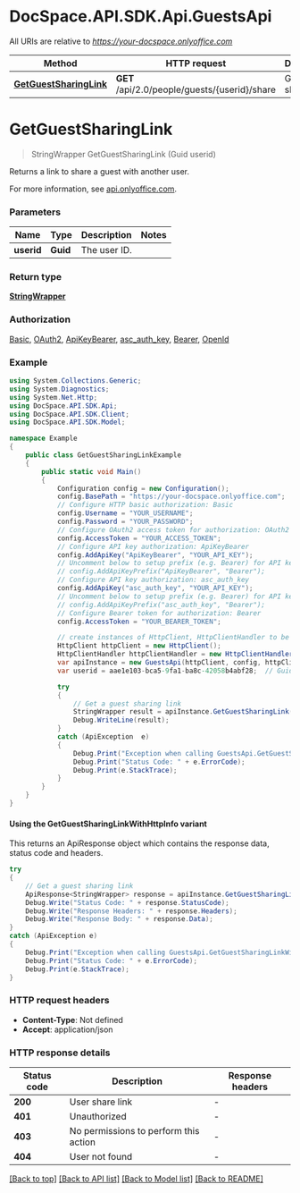 # DocSpace.API.SDK.Api.GuestsApi

All URIs are relative to *https://your-docspace.onlyoffice.com*

| Method | HTTP request | Description |
|--------|--------------|-------------|
| [**GetGuestSharingLink**](#getguestsharinglink) | **GET** /api/2.0/people/guests/{userid}/share | Get a guest sharing link |

<a id="getguestsharinglink"></a>
# **GetGuestSharingLink**
> StringWrapper GetGuestSharingLink (Guid userid)

Returns a link to share a guest with another user.

For more information, see [api.onlyoffice.com](https://api.onlyoffice.com/docspace/api-backend/usage-api/get-guest-sharing-link/).

### Parameters

| Name | Type | Description | Notes |
|------|------|-------------|-------|
| **userid** | **Guid** | The user ID. |  |

### Return type

[**StringWrapper**](StringWrapper.md)

### Authorization

[Basic](../README.md#Basic), [OAuth2](../README.md#OAuth2), [ApiKeyBearer](../README.md#ApiKeyBearer), [asc_auth_key](../README.md#asc_auth_key), [Bearer](../README.md#Bearer), [OpenId](../README.md#OpenId)

### Example
```csharp
using System.Collections.Generic;
using System.Diagnostics;
using System.Net.Http;
using DocSpace.API.SDK.Api;
using DocSpace.API.SDK.Client;
using DocSpace.API.SDK.Model;

namespace Example
{
    public class GetGuestSharingLinkExample
    {
        public static void Main()
        {
            Configuration config = new Configuration();
            config.BasePath = "https://your-docspace.onlyoffice.com";
            // Configure HTTP basic authorization: Basic
            config.Username = "YOUR_USERNAME";
            config.Password = "YOUR_PASSWORD";
            // Configure OAuth2 access token for authorization: OAuth2
            config.AccessToken = "YOUR_ACCESS_TOKEN";
            // Configure API key authorization: ApiKeyBearer
            config.AddApiKey("ApiKeyBearer", "YOUR_API_KEY");
            // Uncomment below to setup prefix (e.g. Bearer) for API key, if needed
            // config.AddApiKeyPrefix("ApiKeyBearer", "Bearer");
            // Configure API key authorization: asc_auth_key
            config.AddApiKey("asc_auth_key", "YOUR_API_KEY");
            // Uncomment below to setup prefix (e.g. Bearer) for API key, if needed
            // config.AddApiKeyPrefix("asc_auth_key", "Bearer");
            // Configure Bearer token for authorization: Bearer
            config.AccessToken = "YOUR_BEARER_TOKEN";

            // create instances of HttpClient, HttpClientHandler to be reused later with different Api classes
            HttpClient httpClient = new HttpClient();
            HttpClientHandler httpClientHandler = new HttpClientHandler();
            var apiInstance = new GuestsApi(httpClient, config, httpClientHandler);
            var userid = aae1e103-bca5-9fa1-ba8c-42058b4abf28;  // Guid | The user ID.

            try
            {
                // Get a guest sharing link
                StringWrapper result = apiInstance.GetGuestSharingLink(userid);
                Debug.WriteLine(result);
            }
            catch (ApiException  e)
            {
                Debug.Print("Exception when calling GuestsApi.GetGuestSharingLink: " + e.Message);
                Debug.Print("Status Code: " + e.ErrorCode);
                Debug.Print(e.StackTrace);
            }
        }
    }
}
```

#### Using the GetGuestSharingLinkWithHttpInfo variant
This returns an ApiResponse object which contains the response data, status code and headers.

```csharp
try
{
    // Get a guest sharing link
    ApiResponse<StringWrapper> response = apiInstance.GetGuestSharingLinkWithHttpInfo(userid);
    Debug.Write("Status Code: " + response.StatusCode);
    Debug.Write("Response Headers: " + response.Headers);
    Debug.Write("Response Body: " + response.Data);
}
catch (ApiException e)
{
    Debug.Print("Exception when calling GuestsApi.GetGuestSharingLinkWithHttpInfo: " + e.Message);
    Debug.Print("Status Code: " + e.ErrorCode);
    Debug.Print(e.StackTrace);
}
```

### HTTP request headers

 - **Content-Type**: Not defined
 - **Accept**: application/json


### HTTP response details
| Status code | Description | Response headers |
|-------------|-------------|------------------|
| **200** | User share link |  -  |
| **401** | Unauthorized |  -  |
| **403** | No permissions to perform this action |  -  |
| **404** | User not found |  -  |

[[Back to top]](#) [[Back to API list]](../README.md#documentation-for-api-endpoints) [[Back to Model list]](../README.md#documentation-for-models) [[Back to README]](../README.md)

